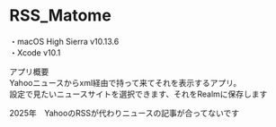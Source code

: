 # RSS_Matome
・macOS High Sierra v10.13.6  
・Xcode v10.1

アプリ概要  
Yahooニュースからxml経由で持って来てそれを表示するアプリ。  
設定で見たいニュースサイトを選択できます、それをRealmに保存します

2025年　YahooのRSSが代わりニュースの記事が合ってないです
